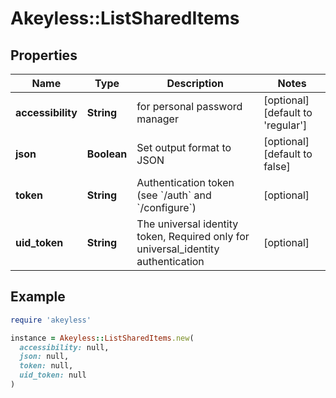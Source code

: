 # Akeyless::ListSharedItems

## Properties

| Name | Type | Description | Notes |
| ---- | ---- | ----------- | ----- |
| **accessibility** | **String** | for personal password manager | [optional][default to &#39;regular&#39;] |
| **json** | **Boolean** | Set output format to JSON | [optional][default to false] |
| **token** | **String** | Authentication token (see &#x60;/auth&#x60; and &#x60;/configure&#x60;) | [optional] |
| **uid_token** | **String** | The universal identity token, Required only for universal_identity authentication | [optional] |

## Example

```ruby
require 'akeyless'

instance = Akeyless::ListSharedItems.new(
  accessibility: null,
  json: null,
  token: null,
  uid_token: null
)
```

